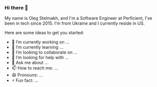 ### Hi there 👋

My name is Oleg Stelmakh, and I'm a Software Engineer at Perficient, I've been in tech since 2015. I'm from Ukraine and I currently reside in US.

Here are some ideas to get you started:

- 🔭 I’m currently working on ...
- 🌱 I’m currently learning ...
- 👯 I’m looking to collaborate on ...
- 🤔 I’m looking for help with ...
- 💬 Ask me about ...
- 📫 How to reach me: ...
- 😄 Pronouns: ...
- ⚡ Fun fact: ...

